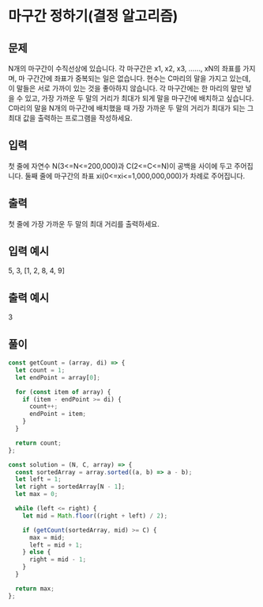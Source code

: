 # 마구간 정하기(결정 알고리즘)

## 문제

N개의 마구간이 수직선상에 있습니다. 각 마구간은 x1, x2, x3, ......, xN의 좌표를 가지며, 마 구간간에 좌표가 중복되는 일은 없습니다.
현수는 C마리의 말을 가지고 있는데, 이 말들은 서로 가까이 있는 것을 좋아하지 않습니다. 각 마구간에는 한 마리의 말만 넣을 수 있고, 가장 가까운 두 말의 거리가 최대가 되게 말을 마구간에 배치하고 싶습니다.
C마리의 말을 N개의 마구간에 배치했을 때 가장 가까운 두 말의 거리가 최대가 되는 그 최대 값을 출력하는 프로그램을 작성하세요.

## 입력

첫 줄에 자연수 N(3<=N<=200,000)과 C(2<=C<=N)이 공백을 사이에 두고 주어집니다. 둘째 줄에 마구간의 좌표 xi(0<=xi<=1,000,000,000)가 차례로 주어집니다.

## 출력

첫 줄에 가장 가까운 두 말의 최대 거리를 출력하세요.

## 입력 예시

5, 3, [1, 2, 8, 4, 9]

## 출력 예시

3

## 풀이

```javascript
const getCount = (array, di) => {
  let count = 1;
  let endPoint = array[0];

  for (const item of array) {
    if (item - endPoint >= di) {
      count++;
      endPoint = item;
    }
  }

  return count;
};

const solution = (N, C, array) => {
  const sortedArray = array.sorted((a, b) => a - b);
  let left = 1;
  let right = sortedArray[N - 1];
  let max = 0;

  while (left <= right) {
    let mid = Math.floor((right + left) / 2);

    if (getCount(sortedArray, mid) >= C) {
      max = mid;
      left = mid + 1;
    } else {
      right = mid - 1;
    }
  }

  return max;
};
```
